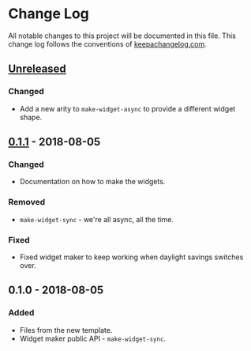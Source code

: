 # Change Log
All notable changes to this project will be documented in this file. This change log follows the conventions of [keepachangelog.com](http://keepachangelog.com/).

## [Unreleased]
### Changed
- Add a new arity to `make-widget-async` to provide a different widget shape.

## [0.1.1] - 2018-08-05
### Changed
- Documentation on how to make the widgets.

### Removed
- `make-widget-sync` - we're all async, all the time.

### Fixed
- Fixed widget maker to keep working when daylight savings switches over.

## 0.1.0 - 2018-08-05
### Added
- Files from the new template.
- Widget maker public API - `make-widget-sync`.

[Unreleased]: https://github.com/your-name/heeho-project/compare/0.1.1...HEAD
[0.1.1]: https://github.com/your-name/heeho-project/compare/0.1.0...0.1.1
